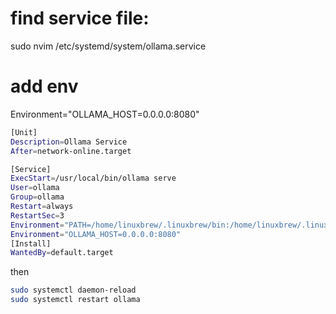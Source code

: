 # find service file:

sudo nvim /etc/systemd/system/ollama.service

# add env

Environment="OLLAMA_HOST=0.0.0.0:8080"

```sh
[Unit]
Description=Ollama Service
After=network-online.target

[Service]
ExecStart=/usr/local/bin/ollama serve
User=ollama
Group=ollama
Restart=always
RestartSec=3
Environment="PATH=/home/linuxbrew/.linuxbrew/bin:/home/linuxbrew/.linuxbrew/sbin:/home/benkalmus/.nix-profile/bin:/home/benkalmus/.local/bin:/home/benkalmus/.npm-global/bin:/home/benkalmus/.local/bin:/home/benkalmus/.asdf/bin:/usr/local/cuda-12/bin:/usr/local/sbin:/usr/local/bin:/usr/sbin:/usr/bin:/sbin:/bin:/usr/games:/usr/local/games:/snap/bin:/home/benkalmus/.asdf/shims:/usr/local/cuda/bin:/usr/local/go/bin"
Environment="OLLAMA_HOST=0.0.0.0:8080"
[Install]
WantedBy=default.target
```

then

```sh
sudo systemctl daemon-reload
sudo systemctl restart ollama
```
